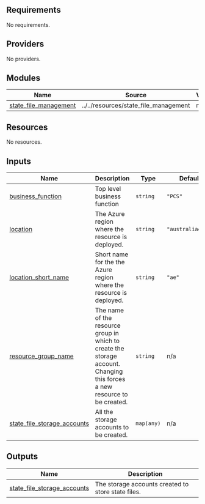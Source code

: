 <!-- BEGIN_TF_DOCS -->
## Requirements

No requirements.

## Providers

No providers.

## Modules

| Name | Source | Version |
|------|--------|---------|
| <a name="module_state_file_management"></a> [state\_file\_management](#module\_state\_file\_management) | ../../resources/state_file_management | n/a |

## Resources

No resources.

## Inputs

| Name | Description | Type | Default | Required |
|------|-------------|------|---------|:--------:|
| <a name="input_business_function"></a> [business\_function](#input\_business\_function) | Top level business function | `string` | `"PCS"` | no |
| <a name="input_location"></a> [location](#input\_location) | The Azure region where the resource is deployed. | `string` | `"australiaeast"` | no |
| <a name="input_location_short_name"></a> [location\_short\_name](#input\_location\_short\_name) | Short name for the the Azure region where the resource is deployed. | `string` | `"ae"` | no |
| <a name="input_resource_group_name"></a> [resource\_group\_name](#input\_resource\_group\_name) | The name of the resource group in which to create the storage account. Changing this forces a new resource to be created. | `string` | n/a | yes |
| <a name="input_state_file_storage_accounts"></a> [state\_file\_storage\_accounts](#input\_state\_file\_storage\_accounts) | All the storage accounts to be created. | `map(any)` | n/a | yes |

## Outputs

| Name | Description |
|------|-------------|
| <a name="output_state_file_storage_accounts"></a> [state\_file\_storage\_accounts](#output\_state\_file\_storage\_accounts) | The storage accounts created to store state files. |
<!-- END_TF_DOCS -->